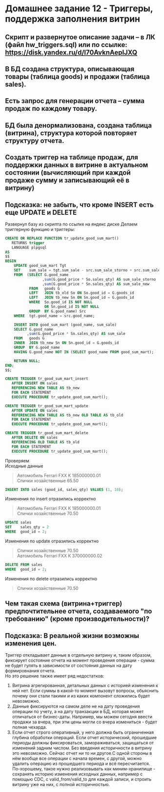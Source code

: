 # Домашнее задание 12 - Триггеры, поддержка заполнения витрин  

## Скрипт и развернутое описание задачи – в ЛК (файл hw_triggers.sql) или по ссылке: https://disk.yandex.ru/d/l70AvknAepIJXQ  
## В БД создана структура, описывающая товары (таблица goods) и продажи (таблица sales).  
## Есть запрос для генерации отчета – сумма продаж по каждому товару.  
## БД была денормализована, создана таблица (витрина), структура которой повторяет структуру отчета.  
## Создать триггер на таблице продаж, для поддержки данных в витрине в актуальном состоянии (вычисляющий при каждой продаже сумму и записывающий её в витрину)  
## Подсказка: не забыть, что кроме INSERT есть еще UPDATE и DELETE  

Развернул базу из скрипта по ссылке на яндекс диске
Делаем триггерную функцию и триггеры:
``` sql
CREATE OR REPLACE FUNCTION tr_update_good_sum_mart()
   RETURNS trigger
   LANGUAGE plpgsql
AS
$$
BEGIN
	UPDATE good_sum_mart Tgt
	SET	   sum_sale = tgt.sum_sale - src.sum_sale_storno + src.sum_sale_new
	FROM  (SELECT G.good_name
				 ,sum(G.good_price * So.sales_qty) AS sum_sale_storno
				 ,sum(G.good_price * Sn.sales_qty) AS sum_sale_new
		   FROM   goods G
		   LEFT   JOIN tb_old So ON So.good_id = G.goods_id
		   LEFT   JOIN tb_new Sn ON Sn.good_id = G.goods_id
		   WHERE  So.good_id IS NOT NULL
		   		  OR Sn.good_id IS NOT NULL
		   GROUP  BY G.good_name) Src
	WHERE  tgt.good_name = src.good_name;

	INSERT INTO good_sum_mart (good_name, sum_sale)
	SELECT G.good_name
		  ,sum(G.good_price * Sn.sales_qty) AS sum_sale
	FROM   goods G
	INNER  JOIN tb_new Sn ON Sn.good_id = G.goods_id
	GROUP  BY G.good_name
	HAVING G.good_name NOT IN (SELECT good_name FROM good_sum_mart);

    RETURN NULL;
END;
$$;

CREATE TRIGGER tr_good_sum_mart_insert
   AFTER INSERT ON sales
   REFERENCING NEW TABLE AS tb_new
   FOR EACH STATEMENT
   EXECUTE PROCEDURE tr_update_good_sum_mart();

CREATE TRIGGER tr_good_sum_mart_update
   AFTER UPDATE ON sales
   REFERENCING NEW TABLE AS tb_new OLD TABLE AS tb_old
   FOR EACH STATEMENT
   EXECUTE PROCEDURE tr_update_good_sum_mart();

CREATE TRIGGER tr_good_sum_mart_delete
   AFTER DELETE ON sales
   REFERENCING OLD TABLE AS tb_old
   FOR EACH STATEMENT
   EXECUTE PROCEDURE tr_update_good_sum_mart();
```  

Проверяем  
Исходные данные  
> Автомобиль Ferrari FXX K	185000000.01  
> Спички хозайственные	65.50  
``` sql
INSERT INTO sales (good_id, sales_qty) VALUES (1, 10);  
```  
Изменения по insert отразились корректно  
> Автомобиль Ferrari FXX K	185000000.01  
> Спички хозайственные	70.50  
``` sql
UPDATE sales  
SET    sales_qty = 2  
WHERE  good_id = 2;  
```  
Изменения по update отразились корректно  
> Спички хозайственные	70.50  
> Автомобиль Ferrari FXX K	370000000.02  
``` sql
DELETE FROM sales
WHERE  good_id = 2;
```  
Изменения по delete отразились корректно  
> Спички хозайственные	70.50  

## Чем такая схема (витрина+триггер) предпочтительнее отчета, создаваемого "по требованию" (кроме производительности)?  
## Подсказка: В реальной жизни возможны изменения цен.  
Триггер откладывает данные в отдельную витрину и, таким образом, фиксирует состояние отчета на момент проведения операции - сумма не будет гулять в зависимости от состояния данных на дату формировнания отчета.  
Но это решение также имеет ряд недостатков:  
1. Витрина агрегированная, детальных данных с историей изменения к ней нет. Если суммы в какой-то момент вызовут вопросы, обьяснить почему они стали такими и из каких компонент сложились будет невозможно.  
2. Данные фиксируются на самом деле не на дату проведения операции по учету, а на дату транзакции в БД, которая может отличаться от бизнес-даты. Например, мы можем сегодня ввести продажи за вчера, при этм цены могли со вчера измениться - будет полная чехарда.  
3. Если отчет строго оперативный, у него должна быть ограниченная глубина обработки операций. Если отчет исторический, прошедшие периоды должны фиксироваться, замораживаться, защищаться от изменений задним числом. Без введения историчности в витрину это невозможно. Сейчас отчет ни то ни другое.С одной стороны в нём вообще все операции с начала времен, с другой, можно удалить операцию из прошедшего периода и всё пересчитается.  
По-хорошему, такое нужно реализовывать как миним-хранилище - сохранять историю изменения исходных данных, например с помощью CDC, с valid_from/valid_to для каждой записи, и строить витрину уже на них, с полной историчностью.  